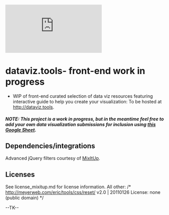 ![inline](http://cvlassets.s3.amazonaws.com/fireshotmercer-1.pdf)
# dataviz.tools- front-end work in progress


+ WIP of front-end curated selection of data viz resources featuring interactive guide to help you create your visualization: To be hosted at http://dataviz.tools.

##### NOTE: *This project is a work in progress, but in the meantime feel free to add your own data visualization submissions for inclusion using [this Google Sheet](https://docs.google.com/spreadsheets/d/1m1Y4T--PDl7eIAf8c7DDe6CAK5PosBFZFtf8exDNzu0/edit?usp=sharing).*

## Dependencies/integrations
Advanced jQuery filters courtesy of [MixItUp](http://mixitup,kunkalabs.com).

## Licenses
See license_mixitup.md for license information.
All other: /* http://meyerweb.com/eric/tools/css/reset/ 
   v2.0 | 20110126
   License: none (public domain)
*/

--TK--
